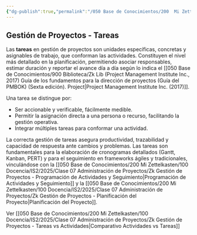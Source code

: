 ```yaml
---
{"dg-publish":true,"permalink":"/050 Base de Conocimientos/200  Mi Zettelkasten/100 Docencia/IS2/2025/Clase 07 Administración de Proyectos/Zk Gestión de Proyectos - Tareas/","tags":["#definir"]}
---
```


## Gestión de Proyectos - Tareas

Las **tareas** en gestión de proyectos son unidades específicas, concretas y asignables de trabajo, que conforman las actividades. Constituyen el nivel más detallado en la planificación, permitiendo asociar responsables, estimar duración y reportar el avance día a día según lo indica el [[050 Base de Conocimientos/900 Biblioteca/Zk Lib (Project Management Institute Inc., 2017) Guía de los fundamentos para la dirección de proyectos (Guía del PMBOK) (Sexta edición). Project\|Project Management Institute Inc. (2017)]].

Una tarea se distingue por:

- Ser accionable y verificable, fácilmente medible.
- Permitir la asignación directa a una persona o recurso, facilitando la gestión operativa.
- Integrar múltiples tareas para conformar una actividad.

La correcta gestión de tareas asegura productividad, trazabilidad y capacidad de respuesta ante cambios y problemas. Las tareas son fundamentales para la elaboración de cronogramas detallados (Gantt, Kanban, PERT) y para el seguimiento en frameworks ágiles y tradicionales, vinculándose con la [[050 Base de Conocimientos/200  Mi Zettelkasten/100 Docencia/IS2/2025/Clase 07 Administración de Proyectos/Zk Gestión de Proyectos - Programación de Actividades y Seguimiento\|Programación de Actividades y Seguimiento]] y la [[050 Base de Conocimientos/200  Mi Zettelkasten/100 Docencia/IS2/2025/Clase 07 Administración de Proyectos/Zk Gestión de Proyectos - Planificación del Proyecto\|Planificación del Proyecto]].

Ver [[050 Base de Conocimientos/200  Mi Zettelkasten/100 Docencia/IS2/2025/Clase 07 Administración de Proyectos/Zk Gestión de Proyectos - Tareas vs Actividades\|Comparativo Actividades vs Tareas]]
